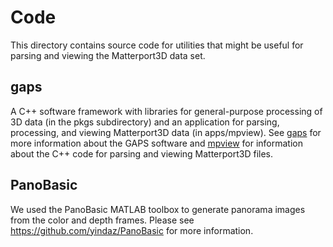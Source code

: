 # Code

This directory contains source code for utilities that might be useful for parsing and viewing the Matterport3D data set.   

## gaps
A C++ software framework with libraries for general-purpose processing of 3D data (in the pkgs subdirectory) and an application for parsing, processing, and viewing Matterport3D data (in apps/mpview).   See [gaps](gaps/README.txt) for more information about the GAPS software and [mpview](gaps/apps/mpview/README.md) for information about the C++ code for parsing and viewing Matterport3D files.

## PanoBasic
We used the PanoBasic MATLAB toolbox to generate panorama images from the color and depth frames.  Please see https://github.com/yindaz/PanoBasic for more information.
